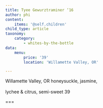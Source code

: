 ```yaml
---
title: Tyee Gewurztraminer ‘16
author: phi
content:
    items: '@self.children'
child_type: article
taxonomy:
    category:
        - whites-by-the-bottle
data:
    menu:
        price: '39'
        location: 'Willamette Valley, OR'

---
```


<span class="loc">Willamette Valley, OR</span>
honeysuckle,
jasmine,
<br></br>
lychee & citrus,
semi-sweet
<span class="price">39</span>

===
